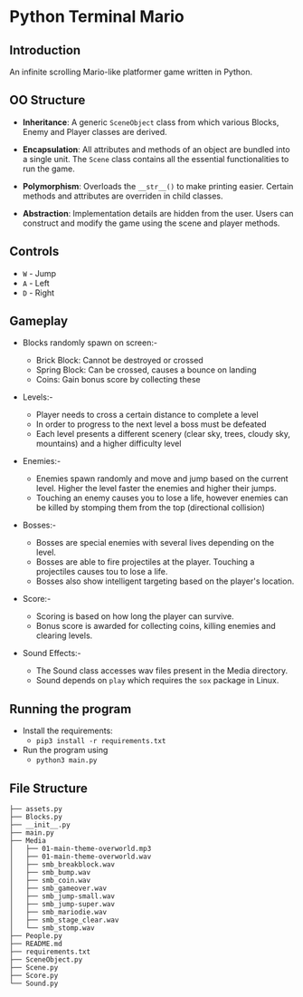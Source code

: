 # Python Terminal Mario

## Introduction

An infinite scrolling Mario-like platformer game written in Python. 

## OO Structure

- **Inheritance**: A generic `SceneObject` class from which various Blocks, Enemy and Player classes are derived.

- **Encapsulation**: All attributes and methods of an object are bundled into a single unit. The `Scene` class contains all the essential functionalities to run the game.

- **Polymorphism**: Overloads the `__str__()` to make printing easier. Certain methods and attributes are overriden in child classes.

- **Abstraction**: Implementation details are hidden from the user. Users can construct and modify the game using the scene and player methods.

## Controls

- `W` - Jump
- `A` - Left
- `D` - Right

## Gameplay

- Blocks randomly spawn on screen:-
	- Brick Block: Cannot be destroyed or crossed
	- Spring Block: Can be crossed, causes a bounce on landing
	- Coins: Gain bonus score by collecting these

- Levels:-
	- Player needs to cross a certain distance to complete a level
	- In order to progress to the next level a boss must be defeated
	- Each level presents a different scenery (clear sky, trees, cloudy sky, mountains) and a higher difficulty level

- Enemies:-
	- Enemies spawn randomly and move and jump based on the current level. Higher the level faster the enemies and higher their jumps.
	- Touching an enemy causes you to lose a life, however enemies can be killed by stomping them from the top (directional collision)

- Bosses:-
	- Bosses are special enemies with several lives depending on the level.
	- Bosses are able to fire projectiles at the player. Touching a projectiles causes tou to lose a life.
	- Bosses also show intelligent targeting based on the player's location.

- Score:-
	- Scoring is based on how long the player can survive.
	- Bonus score is awarded for collecting coins, killing enemies and clearing levels.

- Sound Effects:-
	- The Sound class accesses wav files present in the Media directory.
	- Sound depends on `play` which requires the `sox` package in Linux.

## Running the program

- Install the requirements:
	- `pip3 install -r requirements.txt`
- Run the program using
	- `python3 main.py`


## File Structure

```
├── assets.py
├── Blocks.py
├── __init__.py
├── main.py
├── Media
│   ├── 01-main-theme-overworld.mp3
│   ├── 01-main-theme-overworld.wav
│   ├── smb_breakblock.wav
│   ├── smb_bump.wav
│   ├── smb_coin.wav
│   ├── smb_gameover.wav
│   ├── smb_jump-small.wav
│   ├── smb_jump-super.wav
│   ├── smb_mariodie.wav
│   ├── smb_stage_clear.wav
│   └── smb_stomp.wav
├── People.py
├── README.md
├── requirements.txt
├── SceneObject.py
├── Scene.py
├── Score.py
└── Sound.py
```
